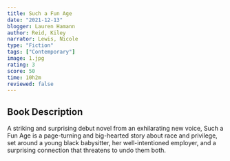 ```yaml
---
title: Such a Fun Age
date: "2021-12-13"
blogger: Lauren Hamann
author: Reid, Kiley
narrator: Lewis, Nicole
type: "Fiction"
tags: ["Contemporary"]
image: 1.jpg
rating: 3
score: 50
time: 10h2m
reviewed: false
---
```


## Book Description

A striking and surprising debut novel from an exhilarating new voice, Such a Fun Age is a page-turning and big-hearted story about race and privilege, set around a young black babysitter, her well-intentioned employer, and a surprising connection that threatens to undo them both.
